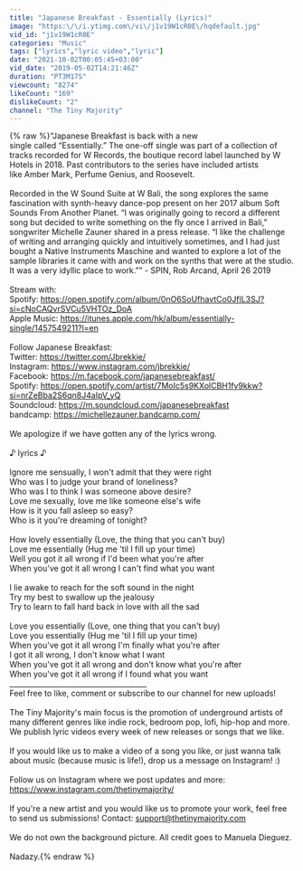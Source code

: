 ```yaml
---
title: "Japanese Breakfast - Essentially (Lyrics)"
image: "https:\/\/i.ytimg.com\/vi\/j1v19W1cR0E\/hqdefault.jpg"
vid_id: "j1v19W1cR0E"
categories: "Music"
tags: ["lyrics","lyric video","lyric"]
date: "2021-10-02T00:05:45+03:00"
vid_date: "2019-05-02T14:21:46Z"
duration: "PT3M17S"
viewcount: "8274"
likeCount: "169"
dislikeCount: "2"
channel: "The Tiny Majority"
---
```

{% raw %}“Japanese Breakfast is back with a new single called “Essentially.” The one-off single was part of a collection of tracks recorded for W Records, the boutique record label launched by W Hotels in 2018. Past contributors to the series have included artists like Amber Mark, Perfume Genius, and Roosevelt.<br /><br />Recorded in the W Sound Suite at W Bali, the song explores the same fascination with synth-heavy dance-pop present on her 2017 album Soft Sounds From Another Planet. “I was originally going to record a different song but decided to write something on the fly once I arrived in Bali,” songwriter Michelle Zauner shared in a press release. “I like the challenge of writing and arranging quickly and intuitively sometimes, and I had just bought a Native Instruments Maschine and wanted to explore a lot of the sample libraries it came with and work on the synths that were at the studio. It was a very idyllic place to work.”” - SPIN, Rob Arcand, April 26 2019<br /><br />Stream with: <br />Spotify: <a rel="nofollow" target="blank" href="https://open.spotify.com/album/0nO6SoUfhavtCo0JflL3SJ?si=cNoCAQvrSVCu5VHTOz_DoA">https://open.spotify.com/album/0nO6SoUfhavtCo0JflL3SJ?si=cNoCAQvrSVCu5VHTOz_DoA</a><br />Apple Music: <a rel="nofollow" target="blank" href="https://itunes.apple.com/hk/album/essentially-single/1457549211?l=en">https://itunes.apple.com/hk/album/essentially-single/1457549211?l=en</a><br /><br />Follow Japanese Breakfast: <br />Twitter: <a rel="nofollow" target="blank" href="https://twitter.com/Jbrekkie/">https://twitter.com/Jbrekkie/</a><br />Instagram: <a rel="nofollow" target="blank" href="https://www.instagram.com/jbrekkie/">https://www.instagram.com/jbrekkie/</a><br />Facebook: <a rel="nofollow" target="blank" href="https://m.facebook.com/japanesebreakfast/">https://m.facebook.com/japanesebreakfast/</a><br />Spotify: <a rel="nofollow" target="blank" href="https://open.spotify.com/artist/7MoIc5s9KXolCBH1fy9kkw?si=nrZeBba2S6qn8J4aIpV_yQ">https://open.spotify.com/artist/7MoIc5s9KXolCBH1fy9kkw?si=nrZeBba2S6qn8J4aIpV_yQ</a><br />Soundcloud: <a rel="nofollow" target="blank" href="https://m.soundcloud.com/japanesebreakfast">https://m.soundcloud.com/japanesebreakfast</a><br />bandcamp: <a rel="nofollow" target="blank" href="https://michellezauner.bandcamp.com/">https://michellezauner.bandcamp.com/</a><br /><br />We apologize if we have gotten any of the lyrics wrong.<br /><br />♪ lyrics ♪ <br /><br />Ignore me sensually, I won't admit that they were right<br />Who was I to judge your brand of loneliness?<br />Who was I to think I was someone above desire?<br />Love me sexually, love me like someone else's wife<br />How is it you fall asleep so easy?<br />Who is it you're dreaming of tonight?<br /><br />How lovely essentially (Love, the thing that you can't buy)<br />Love me essentially (Hug me 'til I fill up your time)<br />Well you got it all wrong if I'd been what you're after<br />When you've got it all wrong I can't find what you want<br /><br />I lie awake to reach for the soft sound in the night<br />Try my best to swallow up the jealousy<br />Try to learn to fall hard back in love with all the sad<br /><br />Love you essentially (Love, one thing that you can't buy)<br />Love you essentially (Hug me 'til I fill up your time)<br />When you've got it all wrong I'm finally what you're after<br />I got it all wrong, I don't know what I want<br />When you've got it all wrong and don't know what you're after<br />When you've got it all wrong if I found what you want<br />______________________________________<br />Feel free to like, comment or subscribe to our channel for new uploads!<br /><br />The Tiny Majority's main focus is the promotion of underground artists of many different genres like indie rock, bedroom pop, lofi, hip-hop and more. We publish lyric videos every week of new releases or songs that we like.<br /><br />If you would like us to make a video of a song you like, or just wanna talk about music (because music is life!), drop us a message on Instagram! :)<br /><br />Follow us on Instagram where we post updates and more: <a rel="nofollow" target="blank" href="https://www.instagram.com/thetinymajority/">https://www.instagram.com/thetinymajority/</a><br /><br />If you're a new artist and you would like us to promote your work, feel free to send us submissions! Contact: support@thetinymajority.com<br /><br />We do not own the background picture. All credit goes to Manuela Dieguez.<br /><br />Nadazy.{% endraw %}
